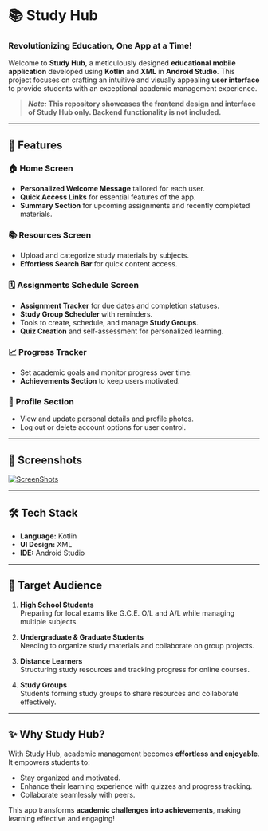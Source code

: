 # 📚 Study Hub

### **Revolutionizing Education, One App at a Time!**  

Welcome to **Study Hub**, a meticulously designed **educational mobile application** developed using **Kotlin** and **XML** in **Android Studio**. This project focuses on crafting an intuitive and visually appealing **user interface** to provide students with an exceptional academic management experience.  
> **_Note:_ This repository showcases the frontend design and interface of Study Hub only. Backend functionality is not included.**

---

## 🚀 Features  

### 🏠 **Home Screen**  
- **Personalized Welcome Message** tailored for each user.  
- **Quick Access Links** for essential features of the app.  
- **Summary Section** for upcoming assignments and recently completed materials.  

### 📚 **Resources Screen**  
- Upload and categorize study materials by subjects.  
- **Effortless Search Bar** for quick content access.  

### 🗓️ **Assignments Schedule Screen**  
- **Assignment Tracker** for due dates and completion statuses.  
- **Study Group Scheduler** with reminders.  
- Tools to create, schedule, and manage **Study Groups**.  
- **Quiz Creation** and self-assessment for personalized learning.  

### 📈 **Progress Tracker**  
- Set academic goals and monitor progress over time.  
- **Achievements Section** to keep users motivated.  

### 👤 **Profile Section**  
- View and update personal details and profile photos.  
- Log out or delete account options for user control.  

---

## 📸 **Screenshots**  
[![ScreenShots](https://img.shields.io/badge/ScreenShots-Explore%20Now-blue?style=for-the-badge&logo=google-drive&logoColor=white)]([https://drive.google.com/drive/folders/1uUGDvH45s-qhjVW73CimDDwQOcKSBa09?usp=drive_link](https://www.dropbox.com/scl/fo/3l7jyeva9isxvkwm8dg9k/ACBurc3Wcp1smFno4Bbvf7g?rlkey=o59d5w3b2kx5fu1l3j4t9qvl2&st=vgfegcfx&dl=0))

---

## 🛠️ **Tech Stack**  
- **Language:** Kotlin  
- **UI Design:** XML  
- **IDE:** Android Studio
  
---

## 🎯 **Target Audience**  

1. **High School Students**  
   Preparing for local exams like G.C.E. O/L and A/L while managing multiple subjects.  

2. **Undergraduate & Graduate Students**  
   Needing to organize study materials and collaborate on group projects.  

3. **Distance Learners**  
   Structuring study resources and tracking progress for online courses.  

4. **Study Groups**  
   Students forming study groups to share resources and collaborate effectively.  

---

## ✨ **Why Study Hub?**  

With Study Hub, academic management becomes **effortless and enjoyable**. It empowers students to:  
- Stay organized and motivated.  
- Enhance their learning experience with quizzes and progress tracking.  
- Collaborate seamlessly with peers.  

This app transforms **academic challenges into achievements**, making learning effective and engaging!  


